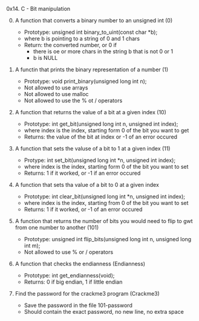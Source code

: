 0x14. C - Bit manipulation

0. A function that converts a binary number to an unsigned int (0)

	* Prototype: unsigned int binary_to_uint(const char *b);
	* where b is pointing to a string of 0 and 1 chars
	* Return: the converted number, or 0 if
		* there is oe or more chars in the string b that is not 0 or 1
		* b is NULL

1. A functin that prints the binary representation of a number (1)

	* Prototype: void print_binary(unsigned long int n);
	* Not allowed to use arrays
	* Not allowed to use malloc 
	* Not allowed to use the % ot / operators


2. A function that returns the value of a bit at a given index (10)

	* Prototype: int get_bit(unsigned long int n, unsigned int index);
	* where index is the index, starting form 0 of the bit you want to get
	* Returns: the value of the bit at index or -1 of an error occured


3. A function that sets the valuse of a bit to 1 at a given index (11)

	* Protype: int set_bit(unsigned long int *n, unsigned int index);
	* where index is the index, starting form 0 of the bit you want to set
	* Returns: 1 if it worked, or -1 if an error occured



4. A function that sets tha value of a bit to 0 at a given index

	* Prototype: int clear_bit(unsigned long int *n, unsigned int index);
	* where index is the index, starting from 0 of the bit you want to set
	* Returns: 1 if it worked, or -1 of an error occured


5. A function that returns the number of bits you would need to flip to gwt from one number to another (101)

	* Prototype: unsigned int flip_bits(unsigned long int n, unsigned long int m);
	* Not allowed to use % or / operators 


6. A function that checks the endianness (Endianness) 

	* Prototype: int get_endianness(void);
	* Returns: 0 if big endian, 1 if little endian


7. Find the password for the crackme3 program (Crackme3)

	* Save the password in the file 101-password
	* Should contain the exact password, no new line, no extra space
